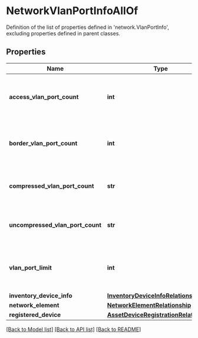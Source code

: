# NetworkVlanPortInfoAllOf

Definition of the list of properties defined in 'network.VlanPortInfo', excluding properties defined in parent classes.
## Properties
Name | Type | Description | Notes
------------ | ------------- | ------------- | -------------
**access_vlan_port_count** | **int** | The number of available VLAN access ports on a Fabric Interconnect. | [optional] [readonly] 
**border_vlan_port_count** | **int** | The number of available VLAN border ports on a Fabric Interconnect. | [optional] [readonly] 
**compressed_vlan_port_count** | **str** | The number of compressed VLAN ports on a Fabric Interconnect. | [optional] [readonly] 
**uncompressed_vlan_port_count** | **str** | The number of uncompressed VLAN ports on a Fabric Interconnect. | [optional] [readonly] 
**vlan_port_limit** | **int** | The maximum number of VLAN ports allowed on a Fabric Interconnect. | [optional] [readonly] 
**inventory_device_info** | [**InventoryDeviceInfoRelationship**](InventoryDeviceInfoRelationship.md) |  | [optional] 
**network_element** | [**NetworkElementRelationship**](NetworkElementRelationship.md) |  | [optional] 
**registered_device** | [**AssetDeviceRegistrationRelationship**](AssetDeviceRegistrationRelationship.md) |  | [optional] 

[[Back to Model list]](../README.md#documentation-for-models) [[Back to API list]](../README.md#documentation-for-api-endpoints) [[Back to README]](../README.md)


